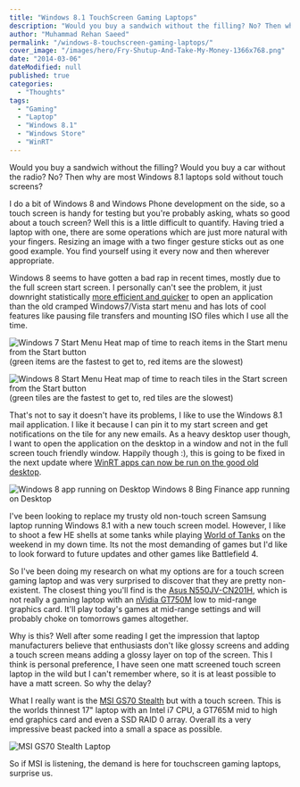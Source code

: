```yaml
---
title: "Windows 8.1 TouchScreen Gaming Laptops"
description: "Would you buy a sandwich without the filling? No? Then why are most Windows 8.1 laptops sold without touchscreens? We need a touchscreen gaming laptop."
author: "Muhammad Rehan Saeed"
permalink: "/windows-8-touchscreen-gaming-laptops/"
cover_image: "/images/hero/Fry-Shutup-And-Take-My-Money-1366x768.png"
date: "2014-03-06"
dateModified: null
published: true
categories:
  - "Thoughts"
tags:
  - "Gaming"
  - "Laptop"
  - "Windows 8.1"
  - "Windows Store"
  - "WinRT"
---
```


Would you buy a sandwich without the filling? Would you buy a car without the radio? No? Then why are most Windows 8.1 laptops sold without touch screens?

I do a bit of Windows 8 and Windows Phone development on the side, so a touch screen is handy for testing but you're probably asking, whats so good about a touch screen? Well this is a little difficult to quantify. Having tried a laptop with one, there are some operations which are just more natural with your fingers. Resizing an image with a two finger gesture sticks out as one good example. You find yourself using it every now and then wherever appropriate.

Windows 8 seems to have gotten a bad rap in recent times, mostly due to the full screen start screen. I personally can't see the problem, it just downright statistically [more efficient and quicker](http://blogs.msdn.com/b/b8/archive/2011/10/11/reflecting-on-your-comments-on-the-start-screen.aspx) to open an application than the old cramped Windows7/Vista start menu and has lots of cool features like pausing file transfers and mounting ISO files which I use all the time.

![Windows 7 Start Menu](./images/Windows-7-Start-Menu.png)
Heat map of time to reach items in the Start menu from the Start button  
(green items are the fastest to get to, red items are the slowest)

![Windows 8 Start Menu](./images/Windows-8-Start-Menu.png)
Heat map of time to reach tiles in the Start screen from the Start button  
(green tiles are the fastest to get to, red tiles are the slowest)

That's not to say it doesn't have its problems, I like to use the Windows 8.1 mail application. I like it because I can pin it to my start screen and get notifications on the tile for any new emails. As a heavy desktop user though, I want to open the application on the desktop in a window and not in the full screen touch friendly window. Happily though :), this is going to be fixed in the next update where [WinRT apps can now be run on the good old desktop](http://www.wpcentral.com/more-windows-81-update-leaks-appear-apps-desktop).

![Windows 8 app running on Desktop](./images/Windows-8-app-on-Desktop.jpg)
Windows 8 Bing Finance app running on Desktop

I've been looking to replace my trusty old non-touch screen Samsung laptop running Windows 8.1 with a new touch screen model. However, I like to shoot a few HE shells at some tanks while playing [World of Tanks](http://worldoftanks.com/) on the weekend in my down time. Its not the most demanding of games but I'd like to look forward to future updates and other games like Battlefield 4.

So I've been doing my research on what my options are for a touch screen gaming laptop and was very surprised to discover that they are pretty non-existent. The closest thing you'll find is the [Asus N550JV-CN201H](http://www.notebookcheck.net/Review-Asus-N550JV-CN201H-Notebook.98311.0.html), which is not really a gaming laptop with an [nVidia GT750M](http://www.notebookcheck.net/NVIDIA-GeForce-GT-750M.90245.0.html) low to mid-range graphics card. It'll play today's games at mid-range settings and will probably choke on tomorrows games altogether.

Why is this? Well after some reading I get the impression that laptop manufacturers believe that enthusiasts don't like glossy screens and adding a touch screen means adding a glossy layer on top of the screen. This I think is personal preference, I have seen one matt screened touch screen laptop in the wild but I can't remember where, so it is at least possible to have a matt screen. So why the delay?

What I really want is the [MSI GS70 Stealth](http://www.notebookcheck.net/Review-MSI-GS70-65M21621-Notebook.102287.0.html) but with a touch screen. This is the worlds thinnest 17" laptop with an Intel i7 CPU, a GT765M mid to high end graphics card and even a SSD RAID 0 array. Overall its a very impressive beast packed into a small a space as possible.

![MSI GS70 Stealth Laptop](./images/MSI-GS70-Stealth-Laptop.png)

So if MSI is listening, the demand is here for touchscreen gaming laptops, surprise us.
